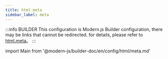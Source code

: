 ```yaml
---
title: html.meta
sidebar_label: meta
---
```


:::info BUILDER
This configuration is Modern.js Builder configuration, there may be links that cannot be redirected. for details, please refer to [html.meta](https://modernjs.dev/builder/zh/api/config-html.html#html-meta)。
:::

import Main from '@modern-js/builder-doc/en/config/html/meta.md'

<Main />
